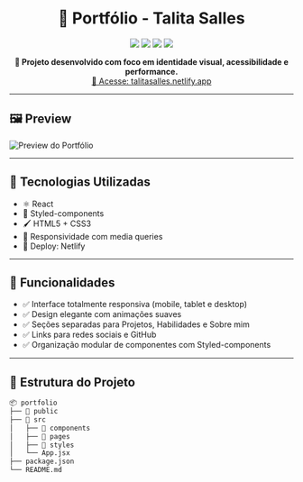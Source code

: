 <h1 align="center">💜 Portfólio - Talita Salles</h1>

<p align="center">
  <a href="https://reactjs.org/"><img src="https://img.shields.io/badge/React-20232A?style=for-the-badge&logo=react&logoColor=61DAFB" /></a>
  <a href="https://styled-components.com/"><img src="https://img.shields.io/badge/Styled--Components-DB7093?style=for-the-badge&logo=styled-components&logoColor=white" /></a>
  <a href="https://netlify.com"><img src="https://img.shields.io/badge/Deployed%20on-Netlify-00C7B7?style=for-the-badge&logo=netlify&logoColor=white" /></a>
  <a href="https://github.com/TalitaSalless/portfolio/blob/main/LICENSE"><img src="https://img.shields.io/github/license/TalitaSalless/portfolio?style=for-the-badge" /></a>
</p>

<p align="center">
  <strong>🎯 Projeto desenvolvido com foco em identidade visual, acessibilidade e performance.</strong><br/>
  <a href="https://talitasalles.netlify.app" target="_blank">🔗 Acesse: talitasalles.netlify.app</a>
</p>

---

## 🖼️ Preview

![Preview do Portfólio](./screenshot.png)

---

## 🧩 Tecnologias Utilizadas

- ⚛️ React  
- 💅 Styled-components  
- 🖌️ HTML5 + CSS3  
- 🧠 Responsividade com media queries  
- 🚀 Deploy: Netlify  

---

## 🧠 Funcionalidades

- ✅ Interface totalmente responsiva (mobile, tablet e desktop)
- ✅ Design elegante com animações suaves
- ✅ Seções separadas para Projetos, Habilidades e Sobre mim
- ✅ Links para redes sociais e GitHub
- ✅ Organização modular de componentes com Styled-components

---

## 📁 Estrutura do Projeto

```bash
📦 portfolio
├── 📁 public
├── 📁 src
│   ├── 📁 components
│   ├── 📁 pages
│   ├── 📁 styles
│   └── App.jsx
├── package.json
└── README.md


